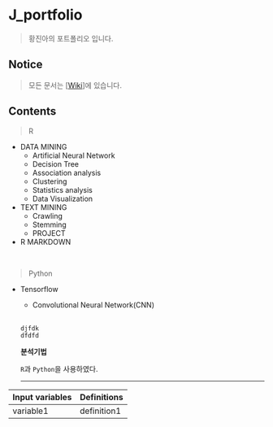 # J_portfolio
> 황진아의 포트폴리오 입니다.
## Notice
> 모든 문서는 [[Wiki](https://github.com/Jina-Hwang/J_portfolio/wiki)]에 있습니다.
## Contents
> R
* DATA MINING
  * Artificial Neural Network
  * Decision Tree
  * Association analysis
  * Clustering
  * Statistics analysis
  * Data Visualization
* TEXT MINING
  * Crawling
  * Stemming
  * PROJECT
* R MARKDOWN

<br>

> Python  
- Tensorflow
  + Convolutional Neural Network(CNN)
  
  <br>
  
  ```
  djfdk
  dfdfd
  ```
  
  **분석기법**
  
  `R`과 `Python`을 사용하였다.
  
  *************
  
Input variables | Definitions
------------- | -------------
variable1 | definition1
